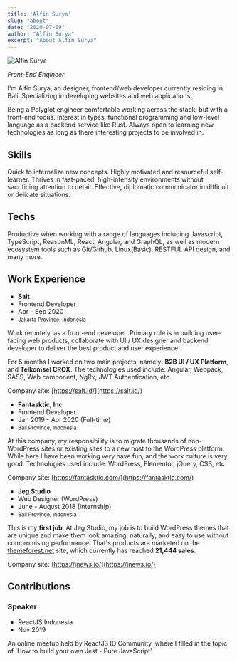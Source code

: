 ```yaml
---
title: 'Alfin Surya'
slug: "about"
date: "2020-07-09"
author: "Alfin Surya"
excerpt: "About Alfin Surya"
---
```


<div class="img-float">
    <img src="assets/img/author.jpg" alt="Alfin Surya" />
</div>

*Front-End Engineer*

I'm Alfin Surya, an designer, frontend/web developer currently residing in Bali. Specializing in developing websites and web applications.

Being a Polyglot engineer comfortable working across the stack, but with a front-end focus. Interest in types, functional programming and low-level language as a backend service like Rust. Always open to learning new technologies as long as there interesting projects to be involved in. 

## Skills
Quick to internalize new concepts. Highly motivated and resourceful self-learner. Thrives in fast-paced, high-intensity environments without sacrificing attention to detail. Effective, diplomatic communicator in difficult or delicate situations.

## Techs
Productive when working with a range of languages including Javascript, TypeScript, ReasonML, React, Angular, and GraphQL, as well as modern ecosystem tools such as Git/Github, Linux(Basic), RESTFUL API design, and many more.

## Work Experience
<div class="section-group-about">
<ul>
    <li><strong>Salt</strong></li>
    <li>Frontend Developer</li>
    <li>Apr - Sep 2020</li>
    <li><small>Jakarta Province, Indonesia</small></li>
</ul>

Work remotely, as a front-end developer. Primary role is in building user-facing web products, collaborate with UI / UX designer and backend developer to deliver the best product and user experience. 

For 5 months I worked on two main projects, namely: **B2B UI / UX Platform**, and **Telkomsel CROX**. The technologies used include: Angular, Webpack, SASS, Web component, NgRx, JWT Authentication, etc.

Company site: [https://salt.id/](https://salt.id/)
</div>

<div class="section-group-about">
<ul>
    <li><strong>Fantasktic, Inc</strong></li>
    <li>Frontend Developer</li>
    <li>Jan 2019 - Apr 2020 (Full-time)</li>
    <li><small>Bali Province, Indonesia</small></li>
</ul>
At this company, my responsibility is to migrate thousands of non-WordPress sites or existing sites to a new host to the WordPress platform. While here I have been working very have fun, and the work culture is very good. Technologies used include: WordPress, Elementor, jQuery, CSS, etc.

Company site: [https://fantasktic.com/](https://fantasktic.com/)
</div>

<div class="section-group-about">
<ul>
    <li><strong>Jeg Studio</strong></li>
    <li>Web Designer (WordPress)</li>
    <li>June - August 2018 (Internship)</li>
    <li><small>Bali Province, Indonesia</small></li>
</ul>

This is my **first job**. At Jeg Studio, my job is to build WordPress themes that are unique and make them look amazing, naturally, and easy to use without compromising performance. That's products are marketed on the [themeforest.net](https://themeforest.net/) site, which currently has reached **21,444 sales**.

Company site: [https://jnews.io/](https://jnews.io/)
</div>

## Contributions

### Speaker
<div class="section-group-about noMargin">
<ul>
    <li>ReactJS Indonesia</li>
    <li>Nov 2019</li>
</ul>
</div>

An online meetup held by ReactJS ID Community, where I filled in the topic of 'How to build your own Jest - Pure JavaScript'